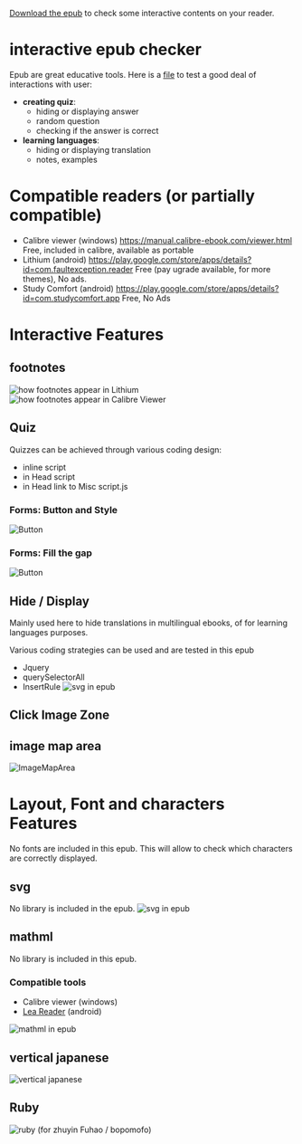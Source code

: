 [Download the epub](https://github.com/fxpar/interactive-epub-checker/raw/master/Test%20interactive%20Epub%20checker.epub) to check some interactive contents on your reader.



# interactive epub checker
Epub are great educative tools. Here is a [file](https://github.com/fxpar/interactive-epub-checker/raw/master/Test%20interactive%20Epub%20checker.epub) to test a good deal of interactions with user:
* **creating quiz**: 
  * hiding or displaying answer
  * random question
  * checking if the answer is correct
* **learning languages**: 
  * hiding or displaying translation
  * notes, examples

# Compatible readers (or partially compatible)
 * Calibre viewer (windows) https://manual.calibre-ebook.com/viewer.html Free, included in calibre, available as portable
 * Lithium (android) https://play.google.com/store/apps/details?id=com.faultexception.reader Free (pay ugrade available, for more themes), No ads.
 * Study Comfort (android) https://play.google.com/store/apps/details?id=com.studycomfort.app Free, No Ads
 
# Interactive Features
 

## footnotes
![how footnotes appear in Lithium](screenshots/FootnoteLithium.png)![how footnotes appear in Calibre Viewer](screenshots/FootnoteCalibreViewer.png)

## Quiz
Quizzes can be achieved through various coding design:
 * inline script
 * in Head script
 * in Head link to Misc script.js
### Forms: Button and Style
![Button](https://github.com/fxpar/interactive-epub-checker/blob/master/screenshots/quiz.png)
### Forms: Fill the gap
![Button](https://github.com/fxpar/interactive-epub-checker/blob/master/screenshots/multiQuiz.png)

## Hide / Display
Mainly used here to hide translations in multilingual ebooks, of for learning languages purposes.

Various coding strategies can be used and are tested in this epub
 * Jquery
 * querySelectorAll
 * InsertRule
![svg in epub](https://github.com/fxpar/interactive-epub-checker/blob/master/screenshots/lg.png)


## Click Image Zone
## image map area
![ImageMapArea](https://github.com/fxpar/interactive-epub-checker/blob/master/screenshots/imageArea.png)


# Layout, Font and characters Features
No fonts are included in this epub. This will allow to check which characters are correctly displayed.

## svg
No library is included in the epub.
![svg in epub](https://github.com/fxpar/interactive-epub-checker/blob/master/screenshots/svg.png)

## mathml
No library is included in this epub.
### Compatible tools
 * Calibre viewer (windows)
 * [Lea Reader](https://play.google.com/store/apps/details?id=com.adilibre.leareader) (android)

![mathml in epub](https://github.com/fxpar/interactive-epub-checker/blob/master/screenshots/mathml.png)

## vertical japanese
![vertical japanese](https://github.com/fxpar/interactive-epub-checker/blob/master/screenshots/verticalJapanese.png)

## Ruby 
![ruby](https://github.com/fxpar/interactive-epub-checker/blob/master/screenshots/ruby.png)
(for zhuyin Fuhao / bopomofo)

